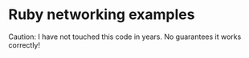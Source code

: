 # Ruby networking examples

Caution: I have not touched this code in years.
No guarantees it works correctly!
